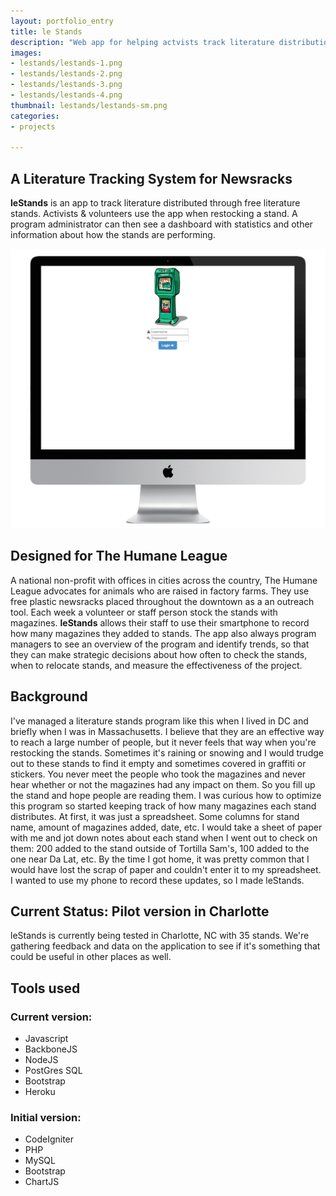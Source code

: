 ```yaml
---
layout: portfolio_entry
title: le Stands
description: "Web app for helping actvists track literature distribution through free newspaper stands."
images:
- lestands/lestands-1.png
- lestands/lestands-2.png
- lestands/lestands-3.png
- lestands/lestands-4.png
thumbnail: lestands/lestands-sm.png
categories:
- projects

---
```



## A Literature Tracking System for Newsracks

**leStands** is an app to track literature distributed through free literature stands. Activists & volunteers use the app when restocking a stand. A program administrator can then see a dashboard with statistics and other information about how the stands are performing.

![](/assets/img/projects/lestands/lestands-walkthrough-screen.gif "Animated walkthrough of lestands")

## Designed for The Humane League
A national non-profit with offices in cities across the country, The Humane League advocates for animals who are raised in factory farms. They use free plastic newsracks placed throughout the downtown as a an outreach tool. Each week a volunteer or staff person stock the stands with magazines. **leStands** allows their staff to use their smartphone to record how many magazines they added to stands. The app also always program managers to see an overview of the program and identify trends, so that they can make strategic decisions about how often to check the stands, when to relocate stands, and measure the effectiveness of the project.

## Background
I've managed a literature stands program like this when I lived in DC and briefly when I was in Massachusetts. I believe that they are an effective way to reach a large number of people, but it never feels that way when you're restocking the stands. Sometimes it's raining or snowing and I would trudge out to these stands to find it empty and sometimes covered in graffiti or stickers. You never meet the people who took the magazines and never hear whether or not the magazines had any impact on them. So you fill up the stand and hope people are reading them. I was curious how to optimize this program so started keeping track of how many magazines each stand distributes. At first, it was just a spreadsheet. Some columns for stand name, amount of magazines added, date, etc. I would take a sheet of paper with me and jot down notes about each stand when I went out to check on them: 200 added to the stand outside of Tortilla Sam's, 100 added to the one near Da Lat, etc. By the time I got home, it was pretty common that I would have lost the scrap of paper and couldn't enter it to my spreadsheet. I wanted to use my phone to record these updates, so I made leStands.

## Current Status: Pilot version in Charlotte
leStands is currently being tested in Charlotte, NC with 35 stands. We're gathering feedback and data on the application to see if it's something that could be useful in other places as well.


## Tools used

### Current version:

 * Javascript
 * BackboneJS
 * NodeJS
 * PostGres SQL
 * Bootstrap
 * Heroku

### Initial version:

 * CodeIgniter
 * PHP
 * MySQL
 * Bootstrap
 * ChartJS
